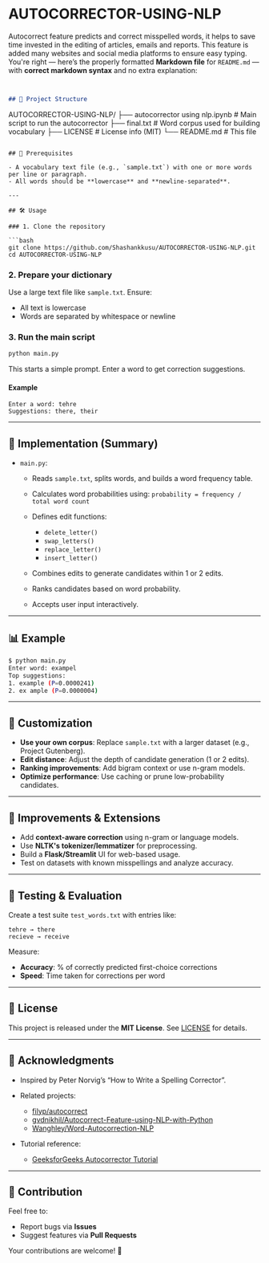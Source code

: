 # AUTOCORRECTOR-USING-NLP
Autocorrect feature predicts and correct misspelled words, it helps to save time invested in the editing of articles, emails and reports. This feature is added many websites and social media platforms to ensure easy typing.
You're right — here’s the properly formatted **Markdown file** for `README.md` — with **correct markdown syntax** and no extra explanation:

```markdown


## 📁 Project Structure

```

AUTOCORRECTOR-USING-NLP/
├── autocorrector using nlp.ipynb               # Main script to run the autocorrector
├── final.txt            # Word corpus used for building vocabulary
├── LICENSE               # License info (MIT)
└── README.md             # This file

````

## 📄 Prerequisites

- A vocabulary text file (e.g., `sample.txt`) with one or more words per line or paragraph.
- All words should be **lowercase** and **newline-separated**.

---

## 🛠️ Usage

### 1. Clone the repository

```bash
git clone https://github.com/Shashankkusu/AUTOCORRECTOR-USING-NLP.git
cd AUTOCORRECTOR-USING-NLP
````

### 2. Prepare your dictionary

Use a large text file like `sample.txt`. Ensure:

* All text is lowercase
* Words are separated by whitespace or newline

### 3. Run the main script

```bash
python main.py
```

This starts a simple prompt. Enter a word to get correction suggestions.

#### Example

```
Enter a word: tehre
Suggestions: there, their
```

---

## 🧱 Implementation (Summary)

* `main.py`:

  * Reads `sample.txt`, splits words, and builds a word frequency table.
  * Calculates word probabilities using:
    `probability = frequency / total word count`
  * Defines edit functions:

    * `delete_letter()`
    * `swap_letters()`
    * `replace_letter()`
    * `insert_letter()`
  * Combines edits to generate candidates within 1 or 2 edits.
  * Ranks candidates based on word probability.
  * Accepts user input interactively.

---

## 📊 Example

```bash
$ python main.py
Enter word: exampel
Top suggestions:
1. example (P=0.0000241)
2. ex ample (P=0.0000004)
```

---

## 📝 Customization

* **Use your own corpus**: Replace `sample.txt` with a larger dataset (e.g., Project Gutenberg).
* **Edit distance**: Adjust the depth of candidate generation (1 or 2 edits).
* **Ranking improvements**: Add bigram context or use n-gram models.
* **Optimize performance**: Use caching or prune low-probability candidates.

---

## 🚀 Improvements & Extensions

* Add **context-aware correction** using n-gram or language models.
* Use **NLTK's tokenizer/lemmatizer** for preprocessing.
* Build a **Flask/Streamlit** UI for web-based usage.
* Test on datasets with known misspellings and analyze accuracy.

---

## 🧪 Testing & Evaluation

Create a test suite `test_words.txt` with entries like:

```
tehre → there
recieve → receive
```

Measure:

* **Accuracy**: % of correctly predicted first-choice corrections
* **Speed**: Time taken for corrections per word

---

## 📄 License

This project is released under the **MIT License**. See [LICENSE](LICENSE) for details.

---

## 🙌 Acknowledgments

* Inspired by Peter Norvig’s “How to Write a Spelling Corrector”.
* Related projects:

  * [filyp/autocorrect](https://github.com/filyp/autocorrect)
  * [gvdnikhil/Autocorrect-Feature-using-NLP-with-Python](https://github.com/gvdnikhil/Autocorrect-Feature-using-NLP-with-Python)
  * [Wanghley/Word-Autocorrection-NLP](https://github.com/Wanghley/Word-Autocorrection-NLP)
* Tutorial reference:

  * [GeeksforGeeks Autocorrector Tutorial](https://www.geeksforgeeks.org/autocorrector-feature-using-nlp-in-python/)

---

## 🤝 Contribution

Feel free to:

* Report bugs via **Issues**
* Suggest features via **Pull Requests**

Your contributions are welcome! 🚀

